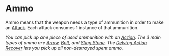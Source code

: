 # Ammo

Ammo means that the weapon needs a type of ammunition in order to make an [Attack](../../../../../Game%20Procedures/Attack.md). Each attack consumes 1 instance of that ammunition.

*You can pick up one piece of used ammunition with an [Action](../../../../../Game%20Procedures/Action.md). The 3 main types of ammo are [Arrow](../Ammo/Arrow.md), [Bolt](../Ammo/Bolt.md), and [Sling Stone](../Ammo/Sling%20Stone.md). The [Delving Action](../../../../../Game%20Procedures/Action.md#Delving%20Action) [Recover](../../../../../Game%20Procedures/Delving.md#Recover) lets you pick up all non-destroyed spent ammo.*
